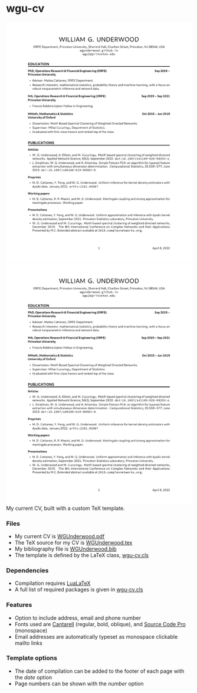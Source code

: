 # wgu-cv


<div class="frame" style="float: right;">

<a href="https://github.com/WGUNDERWOOD/wgu-cv/blob/master/WGUnderwood.pdf">
<img
style="width: 100; margin-top: 0px;"
src="https://github.com/WGUNDERWOOD/wgu-cv/raw/master/thumbnail-1.png">
</a>

<br>

<a href="https://github.com/WGUNDERWOOD/wgu-cv/blob/master/WGUnderwood.pdf">
<img
style="width: 100; margin-top: 0px;"
src="https://github.com/WGUNDERWOOD/wgu-cv/raw/master/thumbnail-1.png">
</a>

</div>

My current CV, built with a custom TeX template.

### Files
- My current CV is [WGUnderwood.pdf]
- The TeX source for my CV is [WGUnderwood.tex]
- My bibliography file is [WGUnderwood.bib]
- The template is defined by the LaTeX class, [wgu-cv.cls]

### Dependencies
- Compilation requires [LuaLaTeX]
- A full list of required packages is given in [wgu-cv.cls]

### Features
- Option to include address, email and phone number
- Fonts used are [Cantarell] (regular, bold, oblique), and [Source Code Pro] (monospace)
- Email addresses are automatically typeset as monospace clickable mailto links

### Template options
- The date of compilation can be added to the footer of each page with the *date* option
- Page numbers can be shown with the *number* option

[WGUnderwood.pdf]: ./WGUnderwood.pdf
[WGUnderwood.tex]: ./WGUnderwood.tex
[WGUnderwood.bib]: ./WGUnderwood.bib
[wgu-cv.cls]: ./wgu-cv.cls
[LuaLaTeX]: http://www.luatex.org
[Cantarell]: https://ctan.org/pkg/cantarell
[Source Code Pro]: https://ctan.org/tex-archive/fonts/sourcecodepro
